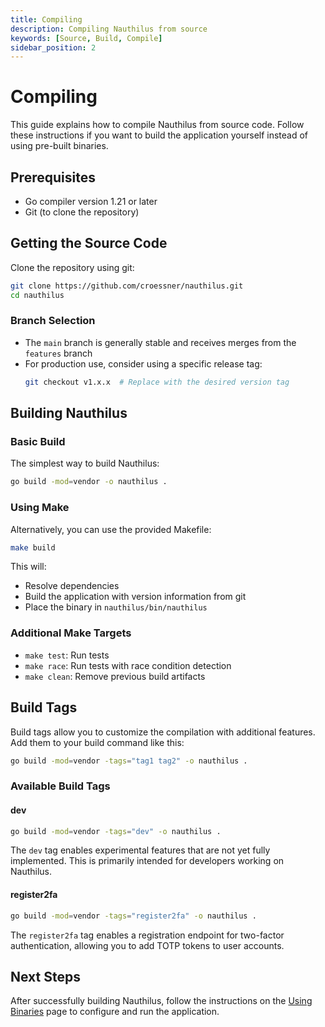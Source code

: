 ```yaml
---
title: Compiling
description: Compiling Nauthilus from source
keywords: [Source, Build, Compile]
sidebar_position: 2
---
```


# Compiling

This guide explains how to compile Nauthilus from source code. Follow these instructions if you want to build the application yourself instead of using pre-built binaries.

## Prerequisites

- Go compiler version 1.21 or later
- Git (to clone the repository)

## Getting the Source Code

Clone the repository using git:

```bash
git clone https://github.com/croessner/nauthilus.git
cd nauthilus
```

### Branch Selection

- The `main` branch is generally stable and receives merges from the `features` branch
- For production use, consider using a specific release tag:
  ```bash
  git checkout v1.x.x  # Replace with the desired version tag
  ```

## Building Nauthilus

### Basic Build

The simplest way to build Nauthilus:

```bash
go build -mod=vendor -o nauthilus .
```

### Using Make

Alternatively, you can use the provided Makefile:

```bash
make build
```

This will:
- Resolve dependencies
- Build the application with version information from git
- Place the binary in `nauthilus/bin/nauthilus`

### Additional Make Targets

- `make test`: Run tests
- `make race`: Run tests with race condition detection
- `make clean`: Remove previous build artifacts

## Build Tags

Build tags allow you to customize the compilation with additional features. Add them to your build command like this:

```bash
go build -mod=vendor -tags="tag1 tag2" -o nauthilus .
```

### Available Build Tags

#### dev

```bash
go build -mod=vendor -tags="dev" -o nauthilus .
```

The `dev` tag enables experimental features that are not yet fully implemented. This is primarily intended for developers working on Nauthilus.

#### register2fa

```bash
go build -mod=vendor -tags="register2fa" -o nauthilus .
```

The `register2fa` tag enables a registration endpoint for two-factor authentication, allowing you to add TOTP tokens to user accounts.

## Next Steps

After successfully building Nauthilus, follow the instructions on the [Using Binaries](/docs/installation/using-binaries) page to configure and run the application.
